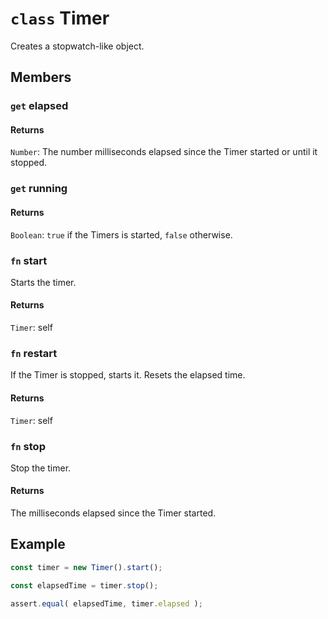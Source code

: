 # `class` Timer

Creates a stopwatch-like object.

## Members

### `get` elapsed

#### Returns

`Number`: The number milliseconds elapsed since the Timer started or until it stopped.

### `get` running

#### Returns
`Boolean`: `true` if the Timers is started, `false` otherwise.

### `fn` start

Starts the timer.

#### Returns

`Timer`: self

### `fn` restart

If the Timer is stopped, starts it. Resets the elapsed time.

#### Returns

`Timer`: self

### `fn` stop

Stop the timer.

#### Returns

The milliseconds elapsed since the Timer started.

## Example
```js
const timer = new Timer().start();

const elapsedTime = timer.stop();

assert.equal( elapsedTime, timer.elapsed );
```
